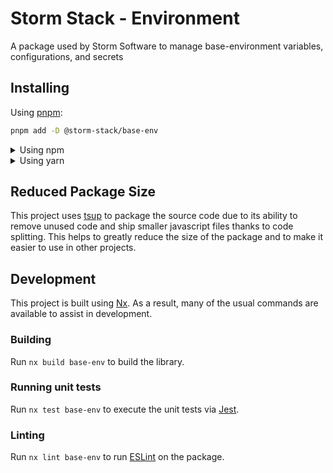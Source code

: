 <!-- START header -->
<!-- END header -->

# Storm Stack - Environment

A package used by Storm Software to manage base-environment variables,
configurations, and secrets

<!-- START doctoc -->
<!-- END doctoc -->

## Installing

Using [pnpm](http://pnpm.io):

```bash
pnpm add -D @storm-stack/base-env
```

<details>
  <summary>Using npm</summary>

```bash
npm install -D @storm-stack/base-env
```

</details>

<details>
  <summary>Using yarn</summary>

```bash
yarn add -D @storm-stack/base-env
```

</details>

## Reduced Package Size

This project uses [tsup](https://tsup.egoist.dev/) to package the source code
due to its ability to remove unused code and ship smaller javascript files
thanks to code splitting. This helps to greatly reduce the size of the package
and to make it easier to use in other projects.

## Development

This project is built using [Nx](https://nx.dev). As a result, many of the usual
commands are available to assist in development.

### Building

Run `nx build base-env` to build the library.

### Running unit tests

Run `nx test base-env` to execute the unit tests via [Jest](https://jestjs.io).

### Linting

Run `nx lint base-env` to run [ESLint](https://eslint.org/) on the package.

<!-- START footer -->
<!-- END footer -->
